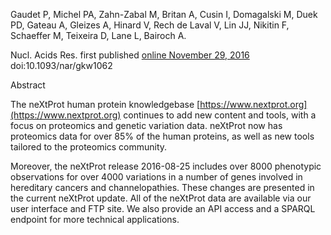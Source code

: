 Gaudet P, Michel PA, Zahn-Zabal M, Britan A, Cusin I, Domagalski M, Duek PD, Gateau A, Gleizes A, Hinard V, Rech de Laval V, Lin JJ, Nikitin F, Schaeffer M, Teixeira D, Lane L, Bairoch A.

Nucl. Acids Res. first published [online November 29, 2016]( http://nar.oxfordjournals.org/content/early/2016/11/29/nar.gkw1062.full) doi:10.1093/nar/gkw1062

Abstract

The neXtProt human protein knowledgebase [https://www.nextprot.org](https://www.nextprot.org) continues to add new content and tools, with a focus on proteomics and genetic variation data. neXtProt now has proteomics data for over 85% of the human proteins, as well as new tools tailored to the proteomics community. 

Moreover, the neXtProt release 2016-08-25 includes over 8000 phenotypic observations for over 4000 variations in a number of genes involved in hereditary cancers and channelopathies. These changes are presented in the current neXtProt update. All of the neXtProt data are available via our user interface and FTP site. We also provide an API access and a SPARQL endpoint for more technical applications.
